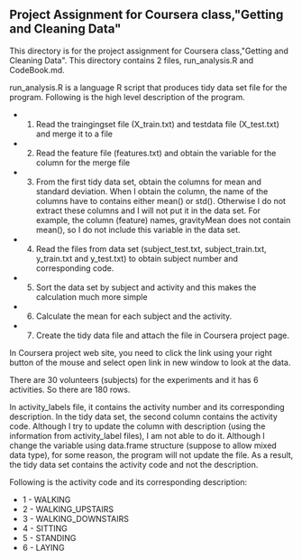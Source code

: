 
## Project Assignment for Coursera class,"Getting and Cleaning Data"

This directory is for the project assignment for Coursera class,"Getting and Cleaning Data".
This directory contains 2 files, run_analysis.R and CodeBook.md.

run_analysis.R is a language R script that produces tidy data set file for the program.  Following
is the high level description of the program.

* 1) Read the traingingset file (X_train.txt) and testdata file (X_test.txt) and merge it to a file
* 2) Read the feature file (features.txt) and obtain the variable for the column for the merge file
* 3) From the first tidy data set, obtain the columns for mean and standard deviation.
   When I obtain the column, the name of the columns have to contains either mean() or std().  Otherwise
   I do not extract these columns and I will not put it in the data set.  For example, the column (feature) names,
   gravityMean does not contain mean(), so I do not include this variable in the data set.
* 4) Read the files from data set (subject_test.txt, subject_train.txt, y_train.txt and y_test.txt)
   to obtain subject number and corresponding code.
* 5) Sort the data set by subject and activity and this makes the calculation much more simple
* 6) Calculate the mean for each subject and the activity.
* 7) Create the tidy data file and attach the file in Coursera project page.

In Coursera project web site, you need to click the link using your right button of the mouse and
select open link in new window to look at the data.

There are 30 volunteers (subjects) for the experiments and it has 6 activities.  So there are 180 rows.

In activity_labels file, it contains the activity number and its corresponding description.
In the tidy data set, the second column contains the activity code.  Although I try to update
the column with description (using the information from activity_label files), I am not able
to do it.  Although I change the variable using data.frame structure (suppose to allow mixed data type),
for some reason, the program will not update the file.  As a result, the tidy data set contains
the activity code and not the description.

Following is the activity code and its corresponding description:
*  1 - WALKING
*  2 - WALKING_UPSTAIRS
*  3 - WALKING_DOWNSTAIRS
*  4 - SITTING
*  5 - STANDING
*  6 - LAYING
